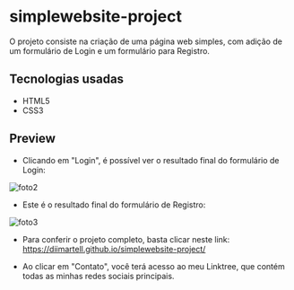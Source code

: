 # simplewebsite-project


O projeto consiste na criação de uma página web simples, com adição de um formulário de Login e um formulário para Registro.


## Tecnologias usadas


- HTML5
- CSS3


## Preview


- Clicando em "Login", é possível ver o resultado final do formulário de Login:


![foto2](https://user-images.githubusercontent.com/107155342/219877361-01287c0c-f901-4880-9df7-45124114a892.png)


- Este é o resultado final do formulário de Registro:


![foto3](https://user-images.githubusercontent.com/107155342/219877365-cb7737b6-3058-489c-9221-492e7801bd76.png)



- Para conferir o projeto completo, basta clicar neste link: https://diimartell.github.io/simplewebsite-project/


- Ao clicar em "Contato", você terá acesso ao meu Linktree, que contém todas as minhas redes sociais principais.
